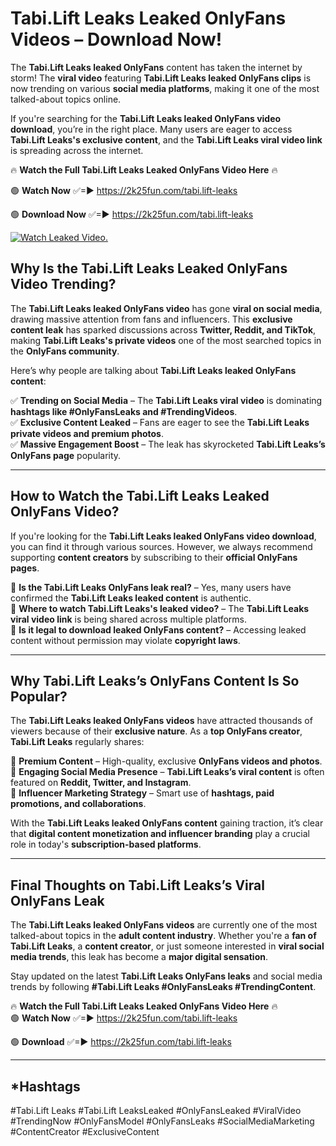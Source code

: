 # Tabi.Lift Leaks Leaked OnlyFans Videos – Download Now!

The **Tabi.Lift Leaks leaked OnlyFans** content has taken the internet by storm! The **viral video** featuring **Tabi.Lift Leaks leaked OnlyFans clips** is now trending on various **social media platforms**, making it one of the most talked-about topics online.  

If you're searching for the **Tabi.Lift Leaks leaked OnlyFans video download**, you’re in the right place. Many users are eager to access **Tabi.Lift Leaks's exclusive content**, and the **Tabi.Lift Leaks viral video link** is spreading across the internet.  

🔥 **Watch the Full Tabi.Lift Leaks Leaked OnlyFans Video Here** 🔥  

🟢 **Watch Now** ✅=► https://2k25fun.com/tabi.lift-leaks

🟢 **Download Now** ✅=► https://2k25fun.com/tabi.lift-leaks

[![Watch Leaked Video.](https://miro.medium.com/v2/resize:fit:828/format:webp/1*cilzJN44JGOrTw9NJCrNHA.gif "Watch Leaked Video")](https://2k25fun.com/tabi.lift-leaks)

## **Why Is the Tabi.Lift Leaks Leaked OnlyFans Video Trending?**  

The **Tabi.Lift Leaks leaked OnlyFans video** has gone **viral on social media**, drawing massive attention from fans and influencers. This **exclusive content leak** has sparked discussions across **Twitter, Reddit, and TikTok**, making **Tabi.Lift Leaks's private videos** one of the most searched topics in the **OnlyFans community**.  

Here’s why people are talking about **Tabi.Lift Leaks leaked OnlyFans content**:  

✅ **Trending on Social Media** – The **Tabi.Lift Leaks viral video** is dominating **hashtags like #OnlyFansLeaks and #TrendingVideos**.  
✅ **Exclusive Content Leaked** – Fans are eager to see the **Tabi.Lift Leaks private videos and premium photos**.  
✅ **Massive Engagement Boost** – The leak has skyrocketed **Tabi.Lift Leaks’s OnlyFans page** popularity.  

---

## **How to Watch the Tabi.Lift Leaks Leaked OnlyFans Video?**  

If you're looking for the **Tabi.Lift Leaks leaked OnlyFans video download**, you can find it through various sources. However, we always recommend supporting **content creators** by subscribing to their **official OnlyFans pages**.  

🔹 **Is the Tabi.Lift Leaks OnlyFans leak real?** – Yes, many users have confirmed the **Tabi.Lift Leaks leaked content** is authentic.  
🔹 **Where to watch Tabi.Lift Leaks's leaked video?** – The **Tabi.Lift Leaks viral video link** is being shared across multiple platforms.  
🔹 **Is it legal to download leaked OnlyFans content?** – Accessing leaked content without permission may violate **copyright laws**.  

---

## **Why Tabi.Lift Leaks’s OnlyFans Content Is So Popular?**  

The **Tabi.Lift Leaks leaked OnlyFans videos** have attracted thousands of viewers because of their **exclusive nature**. As a **top OnlyFans creator**, **Tabi.Lift Leaks** regularly shares:  

📌 **Premium Content** – High-quality, exclusive **OnlyFans videos and photos**.  
📌 **Engaging Social Media Presence** – **Tabi.Lift Leaks’s viral content** is often featured on **Reddit, Twitter, and Instagram**.  
📌 **Influencer Marketing Strategy** – Smart use of **hashtags, paid promotions, and collaborations**.  

With the **Tabi.Lift Leaks leaked OnlyFans content** gaining traction, it’s clear that **digital content monetization and influencer branding** play a crucial role in today's **subscription-based platforms**.  

---

## **Final Thoughts on Tabi.Lift Leaks’s Viral OnlyFans Leak**  

The **Tabi.Lift Leaks leaked OnlyFans videos** are currently one of the most talked-about topics in the **adult content industry**. Whether you're a **fan of Tabi.Lift Leaks**, a **content creator**, or just someone interested in **viral social media trends**, this leak has become a **major digital sensation**.  

Stay updated on the latest **Tabi.Lift Leaks OnlyFans leaks** and social media trends by following **#Tabi.Lift Leaks #OnlyFansLeaks #TrendingContent**.  

🔥 **Watch the Full Tabi.Lift Leaks Leaked OnlyFans Video Here** 🔥  
🟢 **Watch Now** ✅=► https://2k25fun.com/tabi.lift-leaks

🟢 **Download** ✅=► https://2k25fun.com/tabi.lift-leaks

---

## *Hashtags
#Tabi.Lift Leaks #Tabi.Lift LeaksLeaked #OnlyFansLeaked #ViralVideo #TrendingNow #OnlyFansModel #OnlyFansLeaks #SocialMediaMarketing #ContentCreator #ExclusiveContent  